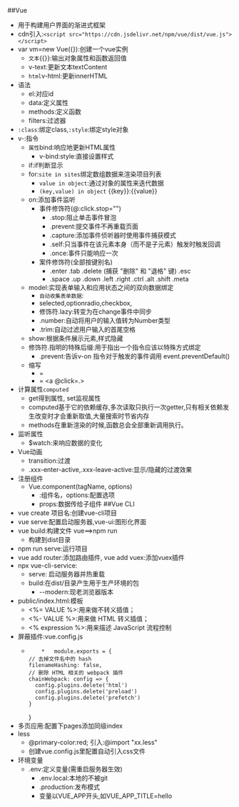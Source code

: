 ##Vue
* 用于构建用户界面的渐进式框架
* cdn引入:`<script src="https://cdn.jsdelivr.net/npm/vue/dist/vue.js"></script>`
* var vm=new Vue({}):创建一个vue实例
    * `文本`{{}}:输出对象属性和函数返回值
    * v-text:更新文本textContent
    * `html`v-html:更新innerHTML
* 语法
    * el:对应id
    * data:定义属性
    * methods:定义函数
    * filters:过滤器
* `:class`:绑定class,`:style`:绑定style对象
* v-:指令
    * `属性`bind:响应地更新HTML属性
        *  v-bind:style:直接设置样式
    * if:if判断显示
    * for:`site in sites`绑定数组数据来渲染项目列表
        * `value in object`:通过对象的属性来迭代数据
        * `(key,value) in object` {{key}}:{{value}}
    * on:添加事件监听
        * 事件修饰符(@:click.stop="")
            * .stop:阻止单击事件冒泡
            * .prevent:提交事件不再重载页面
            * .capture:添加事件侦听器时使用事件捕获模式
            * .self:只当事件在该元素本身（而不是子元素）触发时触发回调
            * .once:事件只能响应一次
        * 案件修饰符(全部按键别名)
            * .enter .tab .delete (捕获 "删除" 和 "退格" 键) .esc
            * .space .up .down .left .right .ctrl .alt .shift .meta
    * model:实现表单输入和应用状态之间的双向数据绑定
        * `自动收集表单数据`:
        * selected,optionradio,checkbox,
        *  修饰符.lazy:转变为在change事件中同步
        * .number:自动将用户的输入值转为Number类型
        * .trim:自动过滤用户输入的首尾空格
    * show:根据条件展示元素,样式隐藏
    * 修饰符.指明的特殊后缀:用于指出一个指令应该以特殊方式绑定
        * .prevent:告诉v-on 指令对于触发的事件调用 event.preventDefault()
    * 缩写
        * <a v-bind:href=.> = <a :href=.>
        * <a v-on:click=.> = <a @click=.>
* 计算属性`computed`
     * get得到属性, set监视属性
     * computed基于它的依赖缓存,多次读取只执行一次getter,只有相关依赖发生改变时才会重新取值,大量搜索时节省内存
     * methods在重新渲染的时候,函数总会全部重新调用执行。
* 监听属性
    * $watch:来响应数据的变化
* Vue动画
    * transition:过渡
    * .xxx-enter-active,.xxx-leave-active:显示/隐藏的过渡效果
* 注册组件
    * Vue.component(tagName, options)
        * <tagName>:组件名，options:配置选项
        * props:数据传给子组件
##Vue CLI
* vue create 项目名:创建vue-cli项目
* vue serve:配置启动服务器,vue-ui:图形化界面
* vue build:构建文件   vue==>npm run
    * 构建到dist目录
* npm run serve:运行项目
* vue add router:添加路由插件, vue add vuex:添加vuex插件
* npx vue-cli-service:
    * serve: 启动服务器并热重载
    * build:在dist/目录产生用于生产环境的包
        *  --modern:现老浏览器版本
* public/index.html:模板
    * <%= VALUE %>:用来做不转义插值；
    * <%- VALUE %>:用来做 HTML 转义插值；
    * <% expression %>:用来描述 JavaScript 流程控制
* 屏蔽插件:vue.config.js
    *         *   module.exports = {
          // 去掉文件名中的 hash
          filenameHashing: false,
          // 删除 HTML 相关的 webpack 插件
          chainWebpack: config => {
            config.plugins.delete('html')
            config.plugins.delete('preload')
            config.plugins.delete('prefetch')
          }
        }
* 多页应用:配置下pages添加同级index
* less
    * \@primary-color:red; 引入:@import "xx.less"
    * 创建vue.config.js里配置自动引入css文件
* 环境变量
    * .env:定义变量(需重启服务器生效)
        * .env.local:本地的不被git
        * .production:发布模式
        * 变量以VUE_APP开头,如VUE_APP_TITLE=hello
